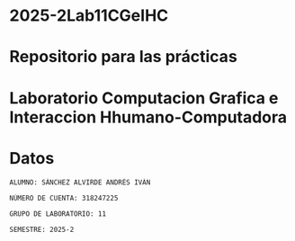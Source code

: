 # 2025-2Lab11CGeIHC
# Repositorio para las prácticas 
# Laboratorio Computacion Grafica e Interaccion Hhumano-Computadora
# Datos
```
ALUMNO: SÁNCHEZ ALVIRDE ANDRÉS IVÁN
```
```
NÚMERO DE CUENTA: 318247225
```
```
GRUPO DE LABORATORIO: 11
```
```
SEMESTRE: 2025-2
```

